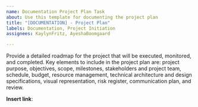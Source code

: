 ```yaml
---
name: Documentation Project Plan Task
about: Use this template for documenting the project plan
title: "[DOCUMENTATION] - Project Plan"
labels: Documentation, Project Initiation
assignees: KaylynFritz, AyeshaBoomgaard

---
```


Provide a detailed roadmap for the project that will be executed, monitored, and completed. Key elements to include in the project plan are: project purpose, objectives, scope, milestones, stakeholders and project team, schedule, budget, resource management, technical architecture and design specifications, visual representation, risk register, communication plan, and review.

**Insert link**: 